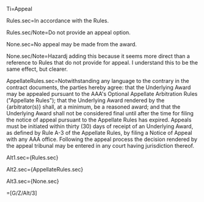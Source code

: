 Ti=Appeal

Rules.sec=In accordance with the Rules.

Rules.sec/Note=Do not provide an appeal option.

None.sec=No appeal may be made from the award.

None.sec/Note=Hazardj adding this because it seems more direct than a reference to Rules that do not provide for appeal.  I understand this to be the same effect, but clearer.

AppellateRules.sec=Notwithstanding any language to the contrary in the contract documents, the parties hereby agree: that the Underlying Award may be appealed pursuant to the AAA's Optional Appellate Arbitration Rules ("Appellate Rules"); that the Underlying Award rendered by the {arbitrator(s)} shall, at a minimum, be a reasoned award; and that the Underlying Award shall not be considered final until after the time for filing the notice of appeal pursuant to the Appellate Rules has expired. Appeals must be initiated within thirty (30) days of receipt of an Underlying Award, as defined by Rule A-3 of the Appellate Rules, by filing a Notice of Appeal with any AAA office. Following the appeal process the decision rendered by the appeal tribunal may be entered in any court having jurisdiction thereof.

Alt1.sec={Rules.sec}

Alt2.sec={AppellateRules.sec}

Alt3.sec={None.sec}

=[G/Z/Alt/3]
